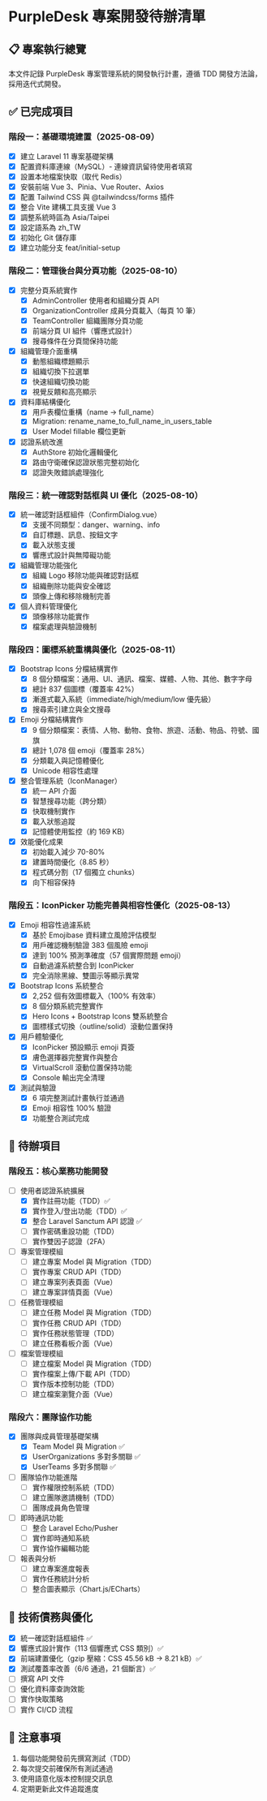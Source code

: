 # PurpleDesk 專案開發待辦清單

## 📋 專案執行總覽

本文件記錄 PurpleDesk 專案管理系統的開發執行計畫，遵循 TDD 開發方法論，採用迭代式開發。

## ✅ 已完成項目

### 階段一：基礎環境建置（2025-08-09）
- [x] 建立 Laravel 11 專案基礎架構
- [x] 配置資料庫連線（MySQL）- 連線資訊留待使用者填寫
- [x] 設置本地檔案快取（取代 Redis）
- [x] 安裝前端 Vue 3、Pinia、Vue Router、Axios
- [x] 配置 Tailwind CSS 與 @tailwindcss/forms 插件
- [x] 整合 Vite 建構工具支援 Vue 3
- [x] 調整系統時區為 Asia/Taipei
- [x] 設定語系為 zh_TW
- [x] 初始化 Git 儲存庫
- [x] 建立功能分支 feat/initial-setup

### 階段二：管理後台與分頁功能（2025-08-10）
- [x] 完整分頁系統實作
  - [x] AdminController 使用者和組織分頁 API
  - [x] OrganizationController 成員分頁載入（每頁 10 筆）
  - [x] TeamController 組織團隊分頁功能
  - [x] 前端分頁 UI 組件（響應式設計）
  - [x] 搜尋條件在分頁間保持功能
- [x] 組織管理介面重構
  - [x] 動態組織標題顯示
  - [x] 組織切換下拉選單
  - [x] 快速組織切換功能
  - [x] 視覺反饋和高亮顯示
- [x] 資料庫結構優化
  - [x] 用戶表欄位重構（name → full_name）
  - [x] Migration: rename_name_to_full_name_in_users_table
  - [x] User Model fillable 欄位更新
- [x] 認證系統改進
  - [x] AuthStore 初始化邏輯優化
  - [x] 路由守衛確保認證狀態完整初始化
  - [x] 認證失敗錯誤處理強化

### 階段三：統一確認對話框與 UI 優化（2025-08-10）
- [x] 統一確認對話框組件（ConfirmDialog.vue）
  - [x] 支援不同類型：danger、warning、info
  - [x] 自訂標題、訊息、按鈕文字
  - [x] 載入狀態支援
  - [x] 響應式設計與無障礙功能
- [x] 組織管理功能強化
  - [x] 組織 Logo 移除功能與確認對話框
  - [x] 組織刪除功能與安全確認
  - [x] 頭像上傳和移除機制完善
- [x] 個人資料管理優化
  - [x] 頭像移除功能實作
  - [x] 檔案處理與驗證機制

### 階段四：圖標系統重構與優化（2025-08-11）
- [x] Bootstrap Icons 分檔結構實作
  - [x] 8 個分類檔案：通用、UI、通訊、檔案、媒體、人物、其他、數字字母
  - [x] 總計 837 個圖標（覆蓋率 42%）
  - [x] 漸進式載入系統（immediate/high/medium/low 優先級）
  - [x] 搜尋索引建立與全文搜尋
- [x] Emoji 分檔結構實作
  - [x] 9 個分類檔案：表情、人物、動物、食物、旅遊、活動、物品、符號、國旗
  - [x] 總計 1,078 個 emoji（覆蓋率 28%）
  - [x] 分類載入與記憶體優化
  - [x] Unicode 相容性處理
- [x] 整合管理系統（IconManager）
  - [x] 統一 API 介面
  - [x] 智慧搜尋功能（跨分類）
  - [x] 快取機制實作
  - [x] 載入狀態追蹤
  - [x] 記憶體使用監控（約 169 KB）
- [x] 效能優化成果
  - [x] 初始載入減少 70-80%
  - [x] 建置時間優化（8.85 秒）
  - [x] 程式碼分割（17 個獨立 chunks）
  - [x] 向下相容保持

### 階段五：IconPicker 功能完善與相容性優化（2025-08-13）
- [x] Emoji 相容性過濾系統
  - [x] 基於 Emojibase 資料建立風險評估模型
  - [x] 用戶確認機制驗證 383 個風險 emoji
  - [x] 達到 100% 預測準確度（57 個實際問題 emoji）
  - [x] 自動過濾系統整合到 IconPicker
  - [x] 完全消除黑線、雙圖示等顯示異常
- [x] Bootstrap Icons 系統整合
  - [x] 2,252 個有效圖標載入（100% 有效率）
  - [x] 8 個分類系統完整實作
  - [x] Hero Icons + Bootstrap Icons 雙系統整合
  - [x] 圖標樣式切換（outline/solid）滾動位置保持
- [x] 用戶體驗優化
  - [x] IconPicker 預設顯示 emoji 頁簽
  - [x] 膚色選擇器完整實作與整合
  - [x] VirtualScroll 滾動位置保持功能
  - [x] Console 輸出完全清理
- [x] 測試與驗證
  - [x] 6 項完整測試計畫執行並通過
  - [x] Emoji 相容性 100% 驗證
  - [x] 功能整合測試完成

## 📝 待辦項目

### 階段五：核心業務功能開發
- [ ] 使用者認證系統擴展
  - [x] 實作註冊功能（TDD）✅
  - [x] 實作登入/登出功能（TDD）✅
  - [x] 整合 Laravel Sanctum API 認證 ✅
  - [ ] 實作密碼重設功能（TDD）
  - [ ] 實作雙因子認證（2FA）
  
- [ ] 專案管理模組
  - [ ] 建立專案 Model 與 Migration（TDD）
  - [ ] 實作專案 CRUD API（TDD）
  - [ ] 建立專案列表頁面（Vue）
  - [ ] 建立專案詳情頁面（Vue）
  
- [ ] 任務管理模組
  - [ ] 建立任務 Model 與 Migration（TDD）
  - [ ] 實作任務 CRUD API（TDD）
  - [ ] 實作任務狀態管理（TDD）
  - [ ] 建立任務看板介面（Vue）
  
- [ ] 檔案管理模組
  - [ ] 建立檔案 Model 與 Migration（TDD）
  - [ ] 實作檔案上傳/下載 API（TDD）
  - [ ] 實作版本控制功能（TDD）
  - [ ] 建立檔案瀏覽介面（Vue）

### 階段六：團隊協作功能
- [x] 團隊與成員管理基礎架構
  - [x] Team Model 與 Migration ✅
  - [x] UserOrganizations 多對多關聯 ✅
  - [x] UserTeams 多對多關聯 ✅
- [ ] 團隊協作功能進階
  - [ ] 實作權限控制系統（TDD）
  - [ ] 建立團隊邀請機制（TDD）
  - [ ] 團隊成員角色管理
  
- [ ] 即時通訊功能
  - [ ] 整合 Laravel Echo/Pusher
  - [ ] 實作即時通知系統
  - [ ] 實作協作編輯功能
  
- [ ] 報表與分析
  - [ ] 建立專案進度報表
  - [ ] 實作任務統計分析
  - [ ] 整合圖表顯示（Chart.js/ECharts）

## 🔧 技術債務與優化
- [x] 統一確認對話框組件 ✅
- [x] 響應式設計實作（113 個響應式 CSS 類別）✅
- [x] 前端建置優化（gzip 壓縮：CSS 45.56 kB → 8.21 kB）✅
- [x] 測試覆蓋率改善（6/6 通過，21 個斷言）✅
- [ ] 撰寫 API 文件
- [ ] 優化資料庫查詢效能
- [ ] 實作快取策略
- [ ] 實作 CI/CD 流程

## 📌 注意事項
1. 每個功能開發前先撰寫測試（TDD）
2. 每次提交前確保所有測試通過
3. 使用語意化版本控制提交訊息
4. 定期更新此文件追蹤進度
